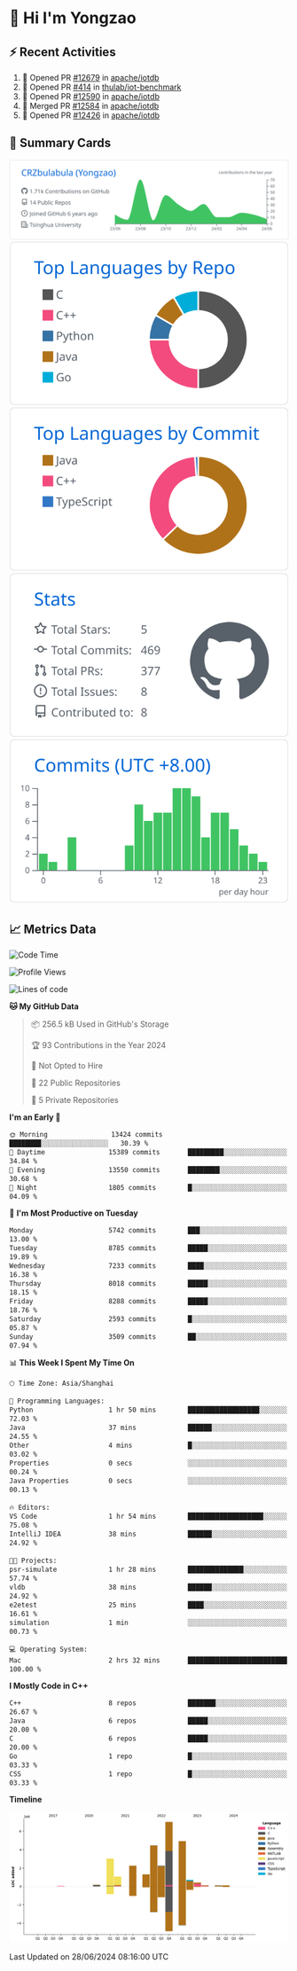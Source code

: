 # 👋 Hi I'm Yongzao

## ⚡ Recent Activities
<!--START_SECTION:activity-->
1. 💪 Opened PR [#12679](https://github.com/apache/iotdb/pull/12679) in [apache/iotdb](https://github.com/apache/iotdb)
2. 💪 Opened PR [#414](https://github.com/thulab/iot-benchmark/pull/414) in [thulab/iot-benchmark](https://github.com/thulab/iot-benchmark)
3. 💪 Opened PR [#12590](https://github.com/apache/iotdb/pull/12590) in [apache/iotdb](https://github.com/apache/iotdb)
4. 🎉 Merged PR [#12584](https://github.com/apache/iotdb/pull/12584) in [apache/iotdb](https://github.com/apache/iotdb)
5. 💪 Opened PR [#12426](https://github.com/apache/iotdb/pull/12426) in [apache/iotdb](https://github.com/apache/iotdb)
<!--END_SECTION:activity-->

## 🎑 Summary Cards

[![](https://raw.githubusercontent.com/CRZbulabula/CRZbulabula/main/profile-summary-card-output/github/0-profile-details.svg)](https://github.com/vn7n24fzkq/github-profile-summary-cards)
[![](https://raw.githubusercontent.com/CRZbulabula/CRZbulabula/main/profile-summary-card-output/github/1-repos-per-language.svg)](https://github.com/vn7n24fzkq/github-profile-summary-cards) [![](https://raw.githubusercontent.com/CRZbulabula/CRZbulabula/main/profile-summary-card-output/github/2-most-commit-language.svg)](https://github.com/vn7n24fzkq/github-profile-summary-cards)
[![](https://raw.githubusercontent.com/CRZbulabula/CRZbulabula/main/profile-summary-card-output/github/3-stats.svg)](https://github.com/vn7n24fzkq/github-profile-summary-cards) [![](https://raw.githubusercontent.com/CRZbulabula/CRZbulabula/main/profile-summary-card-output/github/4-productive-time.svg)](https://github.com/vn7n24fzkq/github-profile-summary-cards)

## 📈 Metrics Data

<!--START_SECTION:waka-->
![Code Time](http://img.shields.io/badge/Code%20Time-661%20hrs%2012%20mins-blue)

![Profile Views](http://img.shields.io/badge/Profile%20Views-0-blue)

![Lines of code](https://img.shields.io/badge/From%20Hello%20World%20I%27ve%20Written-27.7%20million%20lines%20of%20code-blue)

**🐱 My GitHub Data** 

> 📦 256.5 kB Used in GitHub's Storage 
 > 
> 🏆 93 Contributions in the Year 2024
 > 
> 🚫 Not Opted to Hire
 > 
> 📜 22 Public Repositories 
 > 
> 🔑 5 Private Repositories 
 > 
**I'm an Early 🐤** 

```text
🌞 Morning                13424 commits       ████████░░░░░░░░░░░░░░░░░   30.39 % 
🌆 Daytime                15389 commits       █████████░░░░░░░░░░░░░░░░   34.84 % 
🌃 Evening                13550 commits       ████████░░░░░░░░░░░░░░░░░   30.68 % 
🌙 Night                  1805 commits        █░░░░░░░░░░░░░░░░░░░░░░░░   04.09 % 
```
📅 **I'm Most Productive on Tuesday** 

```text
Monday                   5742 commits        ███░░░░░░░░░░░░░░░░░░░░░░   13.00 % 
Tuesday                  8785 commits        █████░░░░░░░░░░░░░░░░░░░░   19.89 % 
Wednesday                7233 commits        ████░░░░░░░░░░░░░░░░░░░░░   16.38 % 
Thursday                 8018 commits        █████░░░░░░░░░░░░░░░░░░░░   18.15 % 
Friday                   8288 commits        █████░░░░░░░░░░░░░░░░░░░░   18.76 % 
Saturday                 2593 commits        █░░░░░░░░░░░░░░░░░░░░░░░░   05.87 % 
Sunday                   3509 commits        ██░░░░░░░░░░░░░░░░░░░░░░░   07.94 % 
```


📊 **This Week I Spent My Time On** 

```text
🕑︎ Time Zone: Asia/Shanghai

💬 Programming Languages: 
Python                   1 hr 50 mins        ██████████████████░░░░░░░   72.03 % 
Java                     37 mins             ██████░░░░░░░░░░░░░░░░░░░   24.55 % 
Other                    4 mins              █░░░░░░░░░░░░░░░░░░░░░░░░   03.02 % 
Properties               0 secs              ░░░░░░░░░░░░░░░░░░░░░░░░░   00.24 % 
Java Properties          0 secs              ░░░░░░░░░░░░░░░░░░░░░░░░░   00.13 % 

🔥 Editors: 
VS Code                  1 hr 54 mins        ███████████████████░░░░░░   75.08 % 
IntelliJ IDEA            38 mins             ██████░░░░░░░░░░░░░░░░░░░   24.92 % 

🐱‍💻 Projects: 
psr-simulate             1 hr 28 mins        ██████████████░░░░░░░░░░░   57.74 % 
vldb                     38 mins             ██████░░░░░░░░░░░░░░░░░░░   24.92 % 
e2etest                  25 mins             ████░░░░░░░░░░░░░░░░░░░░░   16.61 % 
simulation               1 min               ░░░░░░░░░░░░░░░░░░░░░░░░░   00.73 % 

💻 Operating System: 
Mac                      2 hrs 32 mins       █████████████████████████   100.00 % 
```

**I Mostly Code in C++** 

```text
C++                      8 repos             ███████░░░░░░░░░░░░░░░░░░   26.67 % 
Java                     6 repos             █████░░░░░░░░░░░░░░░░░░░░   20.00 % 
C                        6 repos             █████░░░░░░░░░░░░░░░░░░░░   20.00 % 
Go                       1 repo              █░░░░░░░░░░░░░░░░░░░░░░░░   03.33 % 
CSS                      1 repo              █░░░░░░░░░░░░░░░░░░░░░░░░   03.33 % 
```



**Timeline**

![Lines of Code chart](https://raw.githubusercontent.com/CRZbulabula/CRZbulabula/main/assets/bar_graph.png)


 Last Updated on 28/06/2024 08:16:00 UTC
<!--END_SECTION:waka-->

